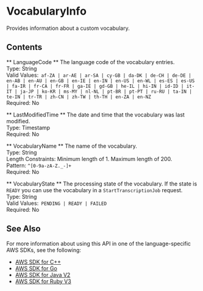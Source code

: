 # VocabularyInfo<a name="API_VocabularyInfo"></a>

Provides information about a custom vocabulary\. 

## Contents<a name="API_VocabularyInfo_Contents"></a>

 ** LanguageCode **   <a name="transcribe-Type-VocabularyInfo-LanguageCode"></a>
The language code of the vocabulary entries\.  
Type: String  
Valid Values:` af-ZA | ar-AE | ar-SA | cy-GB | da-DK | de-CH | de-DE | en-AB | en-AU | en-GB | en-IE | en-IN | en-US | en-WL | es-ES | es-US | fa-IR | fr-CA | fr-FR | ga-IE | gd-GB | he-IL | hi-IN | id-ID | it-IT | ja-JP | ko-KR | ms-MY | nl-NL | pt-BR | pt-PT | ru-RU | ta-IN | te-IN | tr-TR | zh-CN | zh-TW | th-TH | en-ZA | en-NZ`   
Required: No

 ** LastModifiedTime **   <a name="transcribe-Type-VocabularyInfo-LastModifiedTime"></a>
The date and time that the vocabulary was last modified\.  
Type: Timestamp  
Required: No

 ** VocabularyName **   <a name="transcribe-Type-VocabularyInfo-VocabularyName"></a>
The name of the vocabulary\.  
Type: String  
Length Constraints: Minimum length of 1\. Maximum length of 200\.  
Pattern: `^[0-9a-zA-Z._-]+`   
Required: No

 ** VocabularyState **   <a name="transcribe-Type-VocabularyInfo-VocabularyState"></a>
The processing state of the vocabulary\. If the state is `READY` you can use the vocabulary in a `StartTranscriptionJob` request\.  
Type: String  
Valid Values:` PENDING | READY | FAILED`   
Required: No

## See Also<a name="API_VocabularyInfo_SeeAlso"></a>

For more information about using this API in one of the language\-specific AWS SDKs, see the following:
+  [ AWS SDK for C\+\+](https://docs.aws.amazon.com/goto/SdkForCpp/transcribe-2017-10-26/VocabularyInfo) 
+  [ AWS SDK for Go](https://docs.aws.amazon.com/goto/SdkForGoV1/transcribe-2017-10-26/VocabularyInfo) 
+  [ AWS SDK for Java V2](https://docs.aws.amazon.com/goto/SdkForJavaV2/transcribe-2017-10-26/VocabularyInfo) 
+  [ AWS SDK for Ruby V3](https://docs.aws.amazon.com/goto/SdkForRubyV3/transcribe-2017-10-26/VocabularyInfo) 